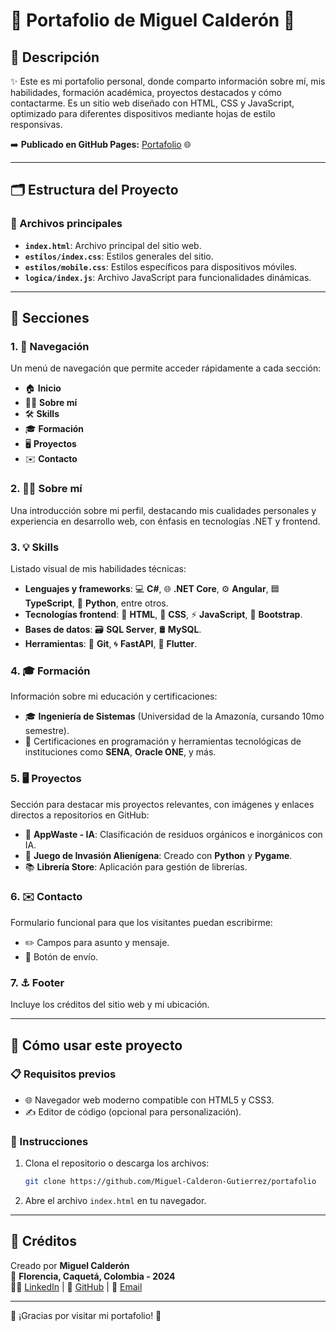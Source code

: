 # 🌟 Portafolio de Miguel Calderón 🌟

## 📖 Descripción

✨ Este es mi portafolio personal, donde comparto información sobre mí, mis habilidades, formación académica, proyectos destacados y cómo contactarme. Es un sitio web diseñado con HTML, CSS y JavaScript, optimizado para diferentes dispositivos mediante hojas de estilo responsivas.  

➡️ **Publicado en GitHub Pages:** [Portafolio](https://miguel-calderon-gutierrez.github.io/Portafolio/) 🌐  

---

## 🗂️ Estructura del Proyecto

### **📄 Archivos principales**
- **`index.html`**: Archivo principal del sitio web.
- **`estilos/index.css`**: Estilos generales del sitio.
- **`estilos/mobile.css`**: Estilos específicos para dispositivos móviles.
- **`logica/index.js`**: Archivo JavaScript para funcionalidades dinámicas.

---

## 📌 Secciones

### **1. 🚀 Navegación**
Un menú de navegación que permite acceder rápidamente a cada sección:
- 🏠 **Inicio**
- 👨‍💻 **Sobre mí**
- 🛠️ **Skills**
- 🎓 **Formación**
- 🖥️ **Proyectos**
- ✉️ **Contacto**

### **2. 👨‍💼 Sobre mí**
Una introducción sobre mi perfil, destacando mis cualidades personales y experiencia en desarrollo web, con énfasis en tecnologías .NET y frontend.

### **3. 💡 Skills**
Listado visual de mis habilidades técnicas:
- **Lenguajes y frameworks**: 💻 **C#**, 🌐 **.NET Core**, ⚙️ **Angular**, 🟦 **TypeScript**, 🐍 **Python**, entre otros.
- **Tecnologías frontend**: 🎨 **HTML**, 🎨 **CSS**, ⚡ **JavaScript**, 🚀 **Bootstrap**.
- **Bases de datos**: 🗃️ **SQL Server**, 🛢️ **MySQL**.
- **Herramientas**: 🔗 **Git**, 🌀 **FastAPI**, 📱 **Flutter**.

### **4. 🎓 Formación**
Información sobre mi educación y certificaciones:
- 🎓 **Ingeniería de Sistemas** (Universidad de la Amazonía, cursando 10mo semestre).
- 📜 Certificaciones en programación y herramientas tecnológicas de instituciones como **SENA**, **Oracle ONE**, y más.

### **5. 🖥️ Proyectos**
Sección para destacar mis proyectos relevantes, con imágenes y enlaces directos a repositorios en GitHub:
- 🤖 **AppWaste - IA**: Clasificación de residuos orgánicos e inorgánicos con IA.
- 👾 **Juego de Invasión Alienígena**: Creado con **Python** y **Pygame**.
- 📚 **Librería Store**: Aplicación para gestión de librerías.

### **6. ✉️ Contacto**
Formulario funcional para que los visitantes puedan escribirme:
- ✏️ Campos para asunto y mensaje.
- 🔘 Botón de envío.

### **7. ⚓ Footer**
Incluye los créditos del sitio web y mi ubicación.

---

## 🔧 Cómo usar este proyecto

### **📋 Requisitos previos**
- 🌐 Navegador web moderno compatible con HTML5 y CSS3.
- ✍️ Editor de código (opcional para personalización).

### **📂 Instrucciones**
1. Clona el repositorio o descarga los archivos:
   ```bash
   git clone https://github.com/Miguel-Calderon-Gutierrez/portafolio
   ```
2. Abre el archivo `index.html` en tu navegador.

---

## 💬 Créditos
Creado por **Miguel Calderón**  
📍 **Florencia, Caquetá, Colombia - 2024**  
👨‍💻 [LinkedIn](https://www.linkedin.com/in/programador-miguel-calderon) | 🐙 [GitHub](https://github.com/Miguel-Calderon-Gutierrez) | 📧 [Email](mailto:miguelcalderon.dev@gmail.com)

---

🙏 ¡Gracias por visitar mi portafolio! 🎉  